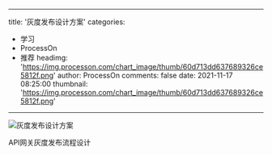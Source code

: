 
---
title: '灰度发布设计方案'
categories: 
 - 学习
 - ProcessOn
 - 推荐
headimg: 'https://img.processon.com/chart_image/thumb/60d713dd637689326ce5812f.png'
author: ProcessOn
comments: false
date: 2021-11-17 08:25:00
thumbnail: 'https://img.processon.com/chart_image/thumb/60d713dd637689326ce5812f.png'
---

<div>   
<img class="thumb" alt="灰度发布设计方案" src="https://img.processon.com/chart_image/thumb/60d713dd637689326ce5812f.png" referrerpolicy="no-referrer">
<p>API网关灰度发布流程设计</p>  
</div>
            